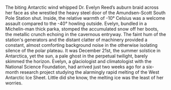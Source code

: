 The biting Antarctic wind whipped Dr. Evelyn Reed’s auburn braid across her face as she wrestled the heavy steel door of the Amundsen-Scott South Pole Station shut.  Inside, the relative warmth of -10° Celsius was a welcome assault compared to the -40° howling outside.  Evelyn, bundled in a Michelin-man thick parka, stomped the accumulated snow off her boots, the metallic crunch echoing in the cavernous entryway.  The faint hum of the station's generators and the distant clatter of machinery provided a constant, almost comforting background noise in the otherwise isolating silence of the polar plateau.  It was December 21st, the summer solstice in Antarctica, yet the sun, a pale ghost in the perpetual twilight, barely skimmed the horizon.  Evelyn, a glaciologist and climatologist with the National Science Foundation, had arrived just two weeks ago for a six-month research project studying the alarmingly rapid melting of the West Antarctic Ice Sheet.  Little did she know, the melting ice was the least of her worries.
